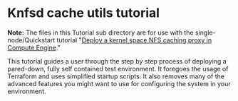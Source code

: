 # Knfsd cache utils tutorial

**Note:** The files in this Tutorial sub directory are for use with the single-node/Quickstart tutorial "[Deploy a kernel space NFS caching proxy in Compute Engine][tutorial]."

This tutorial guides a user through the step by step process of deploying a pared-down, fully self contained test environment. It foregoes the usage of Terraform and uses simplified startup scripts. It also removes many of the advanced features you might want to use for configuring the system in your environment.

[tutorial]: https://cloud.google.com/architecture/deploy-nfs-caching-proxy-compute-engine
